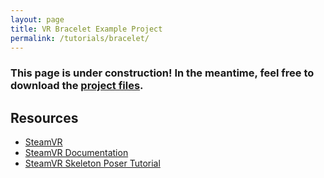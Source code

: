 ```yaml
---
layout: page
title: VR Bracelet Example Project
permalink: /tutorials/bracelet/
---
```


### This page is under construction! In the meantime, feel free to download the [project files](https://github.com/mahilab/SyntactsVR).

## Resources

- [SteamVR](https://github.com/ValveSoftware/steamvr_unity_plugin)
- [SteamVR Documentation](https://valvesoftware.github.io/steamvr_unity_plugin/articles/intro.html)
- [SteamVR Skeleton Poser Tutorial](https://www.youtube.com/watch?feature=player_embedded&v=a9EBILq2ep8)
